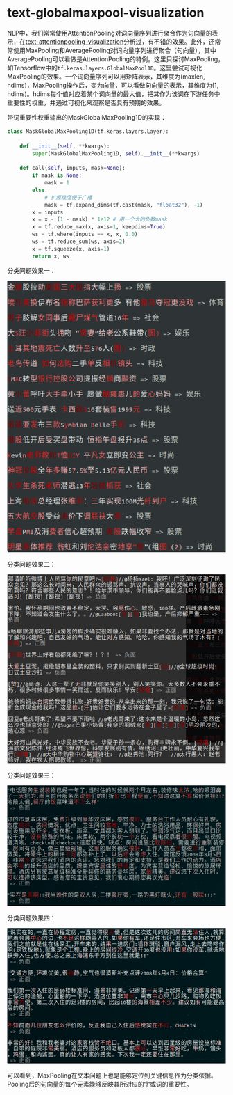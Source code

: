# text-globalmaxpool-visualization

NLP中，我们常常使用AttentionPooling对词向量序列进行聚合作为句向量的表示，在[text-attentionpooling-visualization](https://github.com/allenwind/text-attentionpooling-visualization)分析过，有不错的效果。此外，还常常使用MaxPooling和AveragePooling对词向量序列进行聚合（句向量），其中AveragePooling可以看做是AttentionPooling的特例。这里只探讨MaxPooling，如Tensorflow中的`tf.keras.layers.GlobalMaxPool1D`。这里尝试可视化MaxPooling的效果。一个词向量序列可以用矩阵表示，其维度为(maxlen, hdims)，MaxPooling操作后，变为向量，可以看做句向量的表示，其维度为(1, hdims)。hdims每个值对应着某个词向量的最大值，把其作为该词在下游任务中重要性的权重，并通过可视化来观察是否具有预期的效果。



带词重要性权重输出的MaskGlobalMaxPooling1D的实现：

```python
class MaskGlobalMaxPooling1D(tf.keras.layers.Layer):
    
    def __init__(self, **kwargs):
        super(MaskGlobalMaxPooling1D, self).__init__(**kwargs)

    def call(self, inputs, mask=None):
        if mask is None:
            mask = 1
        else:
            # 扩展维度便于广播
            mask = tf.expand_dims(tf.cast(mask, "float32"), -1)
        x = inputs
        x = x - (1 - mask) * 1e12 # 用一个大的负数mask
        x = tf.reduce_max(x, axis=1, keepdims=True)
        ws = tf.where(inputs == x, x, 0.0)
        ws = tf.reduce_sum(ws, axis=2)
        x = tf.squeeze(x, axis=1)
        return x, ws
```



分类问题效果一：

![](asset/global_max_pool1d_1.png)

分类问题效果二：

![](asset/global_max_pool1d_2.png)

分类问题效果三：

![](asset/global_max_pool1d_3.png)

分类问题效果四：

![](asset/global_max_pool1d_4.png)

可以看到，MaxPooling在文本问题上也是能够定位到关键信息作为分类依据。Pooling后的句向量的每个元素能够反映其所对应的字或词的重要性。
